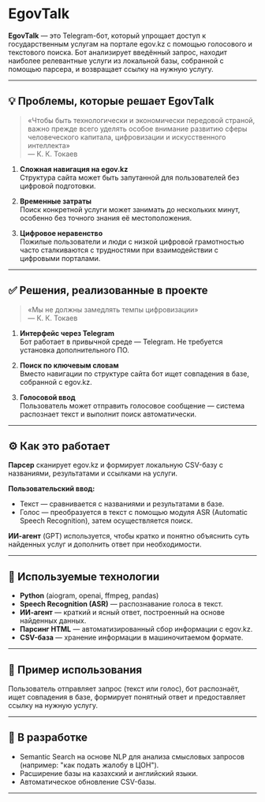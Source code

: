 # EgovTalk

**EgovTalk** — это Telegram-бот, который упрощает доступ к государственным услугам на портале egov.kz с помощью голосового и текстового поиска. Бот анализирует введённый запрос, находит наиболее релевантные услуги из локальной базы, собранной с помощью парсера, и возвращает ссылку на нужную услугу.

---

## 💡 Проблемы, которые решает EgovTalk

> «Чтобы быть технологически и экономически передовой страной, важно прежде всего уделять особое внимание развитию сферы человеческого капитала, цифровизации и искусственного интеллекта»  
> — К. К. Токаев

1. **Сложная навигация на egov.kz**  
   Структура сайта может быть запутанной для пользователей без цифровой подготовки.

2. **Временные затраты**  
   Поиск конкретной услуги может занимать до нескольких минут, особенно без точного знания её местоположения.

3. **Цифровое неравенство**  
   Пожилые пользователи и люди с низкой цифровой грамотностью часто сталкиваются с трудностями при взаимодействии с цифровыми порталами.

---

## ✅ Решения, реализованные в проекте

> «Мы не должны замедлять темпы цифровизации»  
> — К. К. Токаев

1. **Интерфейс через Telegram**  
   Бот работает в привычной среде — Telegram. Не требуется установка дополнительного ПО.

2. **Поиск по ключевым словам**  
   Вместо навигации по структуре сайта бот ищет совпадения в базе, собранной с egov.kz.

3. **Голосовой ввод**  
   Пользователь может отправить голосовое сообщение — система распознает текст и выполнит поиск автоматически.

---

## ⚙️ Как это работает

**Парсер** сканирует egov.kz и формирует локальную CSV-базу с названиями, результатами и ссылками на услуги.

**Пользовательский ввод:**

- Текст — сравнивается с названиями и результатами в базе.
- Голос — преобразуется в текст с помощью модуля ASR (Automatic Speech Recognition), затем осуществляется поиск.

**ИИ-агент** (GPT) используется, чтобы кратко и понятно объяснить суть найденных услуг и дополнить ответ при необходимости.

---

## 🧠 Используемые технологии

- **Python** (aiogram, openai, ffmpeg, pandas)
- **Speech Recognition (ASR)** — распознавание голоса в текст.
- **ИИ-агент** — краткий и ясный ответ, построенный на основе найденных данных.
- **Парсинг HTML** — автоматизированный сбор информации с egov.kz.
- **CSV-база** — хранение информации в машиночитаемом формате.

---

## 📌 Пример использования

Пользователь отправляет запрос (текст или голос), бот распознаёт, ищет совпадения в базе, формирует понятный ответ и предоставляет ссылку на нужную услугу.

---

## 🧪 В разработке

- Semantic Search на основе NLP для анализа смысловых запросов (например: "как подать жалобу в ЦОН").
- Расширение базы на казахский и английский языки.
- Автоматическое обновление CSV-базы.

---

